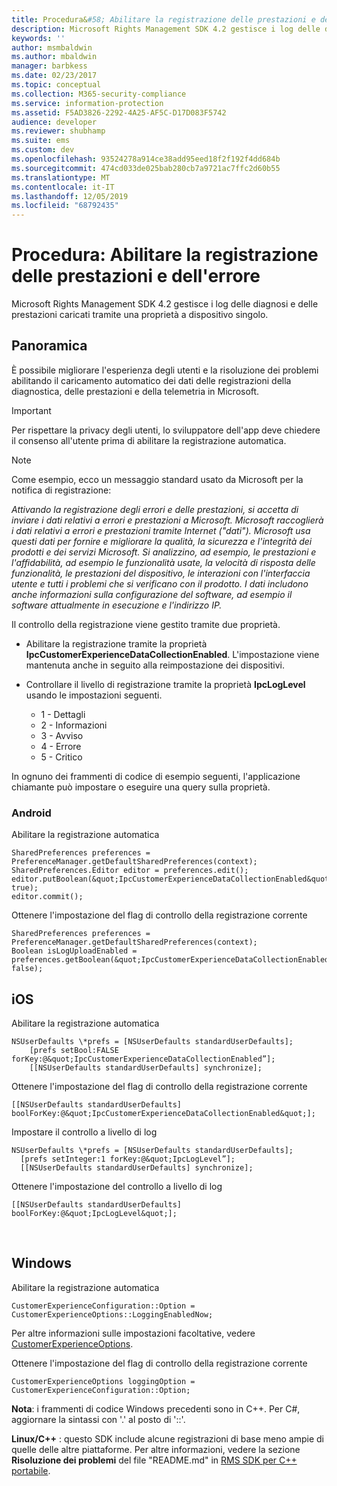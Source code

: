 ```yaml
---
title: Procedura&#58; Abilitare la registrazione delle prestazioni e dell'errore | Azure RMS
description: Microsoft Rights Management SDK 4.2 gestisce i log delle diagnosi e delle prestazioni caricati tramite una proprietà a dispositivo singolo.
keywords: ''
author: msmbaldwin
ms.author: mbaldwin
manager: barbkess
ms.date: 02/23/2017
ms.topic: conceptual
ms.collection: M365-security-compliance
ms.service: information-protection
ms.assetid: F5AD3826-2292-4A25-AF5C-D17D083F5742
audience: developer
ms.reviewer: shubhamp
ms.suite: ems
ms.custom: dev
ms.openlocfilehash: 93524278a914ce38add95eed18f2f192f4dd684b
ms.sourcegitcommit: 474cd033de025bab280cb7a9721ac7ffc2d60b55
ms.translationtype: MT
ms.contentlocale: it-IT
ms.lasthandoff: 12/05/2019
ms.locfileid: "68792435"
---
```

# <a name="how-to-enable-error-and-performance-logging"></a>Procedura: Abilitare la registrazione delle prestazioni e dell'errore
Microsoft Rights Management SDK 4.2 gestisce i log delle diagnosi e delle prestazioni caricati tramite una proprietà a dispositivo singolo.

## <a name="overview"></a>Panoramica ##
È possibile migliorare l'esperienza degli utenti e la risoluzione dei problemi abilitando il caricamento automatico dei dati delle registrazioni della diagnostica, delle prestazioni e della telemetria in Microsoft. 

> [!IMPORTANT] 
> Per rispettare la privacy degli utenti, lo sviluppatore dell'app deve chiedere il consenso all'utente prima di abilitare la registrazione automatica.

> [!NOTE]
> Come esempio, ecco un messaggio standard usato da Microsoft per la notifica di registrazione: 
>
> *Attivando la registrazione degli errori e delle prestazioni, si accetta di inviare i dati relativi a errori e prestazioni a Microsoft.  Microsoft raccoglierà i dati relativi a errori e prestazioni tramite Internet ("dati").  Microsoft usa questi dati per fornire e migliorare la qualità, la sicurezza e l'integrità dei prodotti e dei servizi Microsoft.  Si analizzino, ad esempio, le prestazioni e l'affidabilità, ad esempio le funzionalità usate, la velocità di risposta delle funzionalità, le prestazioni del dispositivo, le interazioni con l'interfaccia utente e tutti i problemi che si verificano con il prodotto.  I dati includono anche informazioni sulla configurazione del software, ad esempio il software attualmente in esecuzione e l'indirizzo IP.*  

Il controllo della registrazione viene gestito tramite due proprietà.

-   Abilitare la registrazione tramite la proprietà **IpcCustomerExperienceDataCollectionEnabled**. L'impostazione viene mantenuta anche in seguito alla reimpostazione dei dispositivi.
-   Controllare il livello di registrazione tramite la proprietà **IpcLogLevel** usando le impostazioni seguenti.

    * 1 - Dettagli
    * 2 - Informazioni
    * 3 - Avviso
    * 4 - Errore
    * 5 - Critico

In ognuno dei frammenti di codice di esempio seguenti, l'applicazione chiamante può impostare o eseguire una query sulla proprietà.

### <a name="android"></a>Android ###
Abilitare la registrazione automatica

    SharedPreferences preferences = PreferenceManager.getDefaultSharedPreferences(context);
    SharedPreferences.Editor editor = preferences.edit();
    editor.putBoolean(&quot;IpcCustomerExperienceDataCollectionEnabled&quot;, true);
    editor.commit();

Ottenere l'impostazione del flag di controllo della registrazione corrente

    SharedPreferences preferences = PreferenceManager.getDefaultSharedPreferences(context);
    Boolean isLogUploadEnabled = preferences.getBoolean(&quot;IpcCustomerExperienceDataCollectionEnabled&quot;, false);

## <a name="ios"></a>iOS ##
Abilitare la registrazione automatica

    NSUserDefaults \*prefs = [NSUserDefaults standardUserDefaults];
        [prefs setBool:FALSE forKey:@&quot;IpcCustomerExperienceDataCollectionEnabled”];
        [[NSUserDefaults standardUserDefaults] synchronize];

Ottenere l'impostazione del flag di controllo della registrazione corrente

    [[NSUserDefaults standardUserDefaults] boolForKey:@&quot;IpcCustomerExperienceDataCollectionEnabled&quot;];

Impostare il controllo a livello di log

    NSUserDefaults \*prefs = [NSUserDefaults standardUserDefaults];
      [prefs setInteger:1 forKey:@&quot;IpcLogLevel”];
      [[NSUserDefaults standardUserDefaults] synchronize];

Ottenere l'impostazione del controllo a livello di log

    [[NSUserDefaults standardUserDefaults] boolForKey:@&quot;IpcLogLevel&quot;];
 

## <a name="windows"></a>Windows ##
Abilitare la registrazione automatica

    CustomerExperienceConfiguration::Option = CustomerExperienceOptions::LoggingEnabledNow;

Per altre informazioni sulle impostazioni facoltative, vedere [CustomerExperienceOptions](https://msdn.microsoft.com/library/microsoft.rightsmanagement.customerexperienceoptions.aspx).

Ottenere l'impostazione del flag di controllo della registrazione corrente

    CustomerExperienceOptions loggingOption = CustomerExperienceConfiguration::Option;


**Nota**: i frammenti di codice Windows precedenti sono in C++. Per C\#, aggiornare la sintassi con '.' al posto di '::'.

**Linux/C++** : questo SDK include alcune registrazioni di base meno ampie di quelle delle altre piattaforme. Per altre informazioni, vedere la sezione **Risoluzione dei problemi** del file "README.md" in [RMS SDK per C++ portabile](https://github.com/AzureAD/rms-sdk-for-cpp#troubleshooting).
